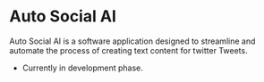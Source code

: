 # Auto Social AI

Auto Social AI is a software application designed to streamline and automate the process of creating text content for twitter Tweets.

- Currently in development phase.
